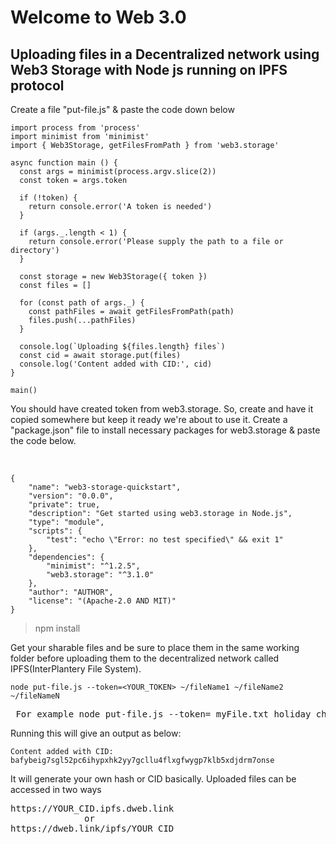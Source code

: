 <!-- @author: gautham_reddy_mrrv -->
<!-- src: https://web3.storage -->
<h1>Welcome to Web 3.0</h1>
<h2> Uploading files in a Decentralized network using Web3 Storage with Node js running on IPFS protocol </h2>
<p>Create a file "put-file.js" & paste the code down below </p>

```
import process from 'process'
import minimist from 'minimist'
import { Web3Storage, getFilesFromPath } from 'web3.storage'

async function main () {
  const args = minimist(process.argv.slice(2))
  const token = args.token

  if (!token) {
    return console.error('A token is needed')
  }

  if (args._.length < 1) {
    return console.error('Please supply the path to a file or directory')
  }

  const storage = new Web3Storage({ token })
  const files = []

  for (const path of args._) {
    const pathFiles = await getFilesFromPath(path)
    files.push(...pathFiles)
  }

  console.log(`Uploading ${files.length} files`)
  const cid = await storage.put(files)
  console.log('Content added with CID:', cid)
}

main()
```
<p>You should have created token from web3.storage. So, create and have it copied somewhere but keep it ready we're about to use it. Create a "package.json" file to install necessary packages for web3.storage & paste the code below.</p> <br>

```
{
    "name": "web3-storage-quickstart",
    "version": "0.0.0",
    "private": true,
    "description": "Get started using web3.storage in Node.js",
    "type": "module",
    "scripts": {
        "test": "echo \"Error: no test specified\" && exit 1"
    },
    "dependencies": {
        "minimist": "^1.2.5",
        "web3.storage": "^3.1.0"
    },
    "author": "AUTHOR",
    "license": "(Apache-2.0 AND MIT)"
}
```

> npm install 
<p>Get your sharable files and be sure to place them in the same working folder before uploading them to the decentralized network called IPFS(InterPlantery File System). </p>

``` 
node put-file.js --token=<YOUR_TOKEN> ~/fileName1 ~/fileName2 ~/fileNameN
```

<pre> For example node put-file.js --token=<YOUR_TOKEN> myFile.txt holiday_cheers.jpeg machine_learning.ipynb </pre>
<p>Running this will give an output as below: </p>

```
Content added with CID: bafybeig7sgl52pc6ihypxhk2yy7gcllu4flxgfwygp7klb5xdjdrm7onse

```

<p>It will generate your own hash or CID basically. Uploaded files can be accessed in two ways </p>

<pre>https://YOUR_CID.ipfs.dweb.link 
              or 
https://dweb.link/ipfs/YOUR_CID </pre>
